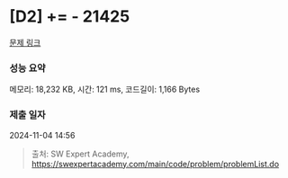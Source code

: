 # [D2] += - 21425 

[문제 링크](https://swexpertacademy.com/main/code/problem/problemDetail.do?contestProbId=AZD8K_UayDoDFAVs) 

### 성능 요약

메모리: 18,232 KB, 시간: 121 ms, 코드길이: 1,166 Bytes

### 제출 일자

2024-11-04 14:56



> 출처: SW Expert Academy, https://swexpertacademy.com/main/code/problem/problemList.do